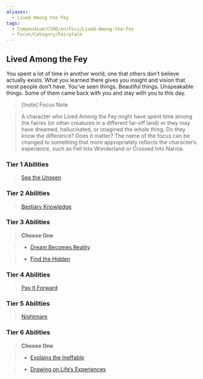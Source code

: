 ```yaml
---
aliases:
  - Lived Among the Fey
tags:
  - Compendium/CSRD/en/Foci/Lived-Among-the-Fey
  - Focus/Category/Fairytale
---
```

  
    
## Lived Among the Fey  
You spent a lot of time in another world, one that others don’t believe actually exists. What you learned there gives you insight and vision that most people don’t have. You’ve seen things. Beautiful things. Unspeakable things. Some of them came back with you and stay with you to this day.  
  
>[!note] Focus Note  
>A character who Lived Among the Fey might have spent time among the fairies (or other creatures in a different far-off land) or they may have dreamed, hallucinated, or imagined the whole thing. Do they know the difference? Does it matter? The name of the focus can be changed to something that more appropriately reflects the character’s experience, such as Fell Into Wonderland or Crossed Into Narnia.  
  
### Tier 1 Abilities    
> [See the Unseen](See-the-Unseen.md)    
  
### Tier 2 Abilities    
> [Bestiary Knowledge](Bestiary-Knowledge.md)    
  
  
### Tier 3 Abilities    
> **Choose One**    
>- [Dream Becomes Reality](Dream-Becomes-Reality.md)    
>- [Find the Hidden](Find-the-Hidden.md)    
  
  
### Tier 4 Abilities    
> [Pay It Forward](Pay-It-Forward.md)    
  
  
### Tier 5 Abilities    
> [Nightmare](Nightmare.md)    
  
  
### Tier 6 Abilities    
> **Choose One**    
>- [Explains the Ineffable](Explains-the-Ineffable.md)    
>- [Drawing on Life’s Experiences](Drawing%20on%20Life%E2%80%99s%20Experiences.md)